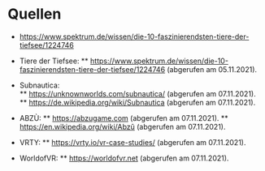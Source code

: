 
# Quellen
* https://www.spektrum.de/wissen/die-10-faszinierendsten-tiere-der-tiefsee/1224746
* Tiere der Tiefsee:
** https://www.spektrum.de/wissen/die-10-faszinierendsten-tiere-der-tiefsee/1224746
(abgerufen am 05.11.2021).

* Subnautica:	
** https://unknownworlds.com/subnautica/  (abgerufen am 07.11.2021).
** https://de.wikipedia.org/wiki/Subnautica
(abgerufen am 07.11.2021).


* ABZÙ:
** https://abzugame.com
(abgerufen am 07.11.2021).
** https://en.wikipedia.org/wiki/Abzû
(abgerufen am 07.11.2021).
* VRTY:
** https://vrty.io/vr-case-studies/
(abgerufen am 07.11.2021).
* WorldofVR:
** https://worldofvr.net
(abgerufen am 07.11.2021).

